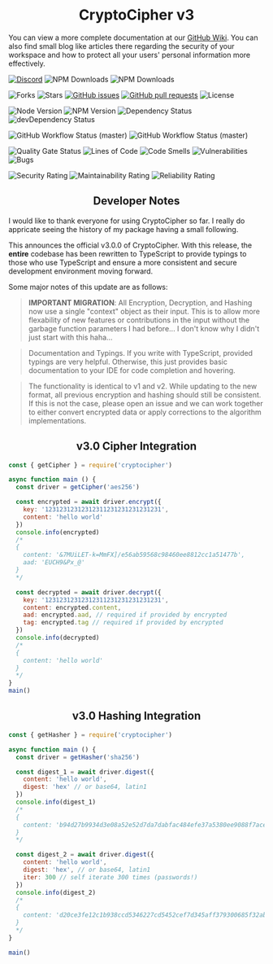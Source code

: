 # <center> CryptoCipher v3 </center>

You can view a more complete documentation at our [GitHub Wiki](https://github.com/amethyst-studio/cryptocipher/wiki). You can also find small blog like articles there regarding the security of your workspace and how to protect all your users' personal information more effectively.

[![Discord](https://img.shields.io/discord/175388071448018944?label=Discord&logo=Discord&logoColor=white)](https://chat.amethyst.live/)
![NPM Downloads](https://img.shields.io/npm/dt/cryptocipher.svg?label=All%20Downloads)
![NPM Downloads](https://img.shields.io/npm/dm/cryptocipher.svg?label=Monthly%20Downloads)

![Forks](https://img.shields.io/github/forks/amethyst-studio/cryptocipher.svg?label=Forks)
![Stars](https://img.shields.io/github/stars/amethyst-studio/cryptocipher.svg?label=Stars)
[![GitHub issues](https://img.shields.io/github/issues/amethyst-studio/cryptocipher?label=Issues&logo=git)](https://github.com/amethyst-studio/cryptocipher)
[![GitHub pull requests](https://img.shields.io/github/issues-pr/amethyst-studio/cryptocipher?label=Pull%20Requests&logo=git)](https://github.com/amethyst-studio/cryptocipher)
![License](https://img.shields.io/github/license/amethyst-studio/cryptocipher.svg?label=Project%20License)

![Node Version](https://img.shields.io/node/v/cryptocipher?label=Node.js&logo=Node.js)
![NPM  Version](https://img.shields.io/npm/v/cryptocipher.svg?label=NPM&logo=NPM)
![Dependency Status](https://img.shields.io/david/amethyst-studio/cryptocipher.svg?label=Dependancy%20Status)
![devDependency Status](https://img.shields.io/david/dev/amethyst-studio/cryptocipher.svg?label=Dev%20Dependancy%20Status)

![GitHub Workflow Status (master)](https://img.shields.io/github/workflow/status/amethyst-studio/cryptocipher/yarn-tests/master?label=Workflows%20(Stable))
![GitHub Workflow Status (master)](https://img.shields.io/github/workflow/status/amethyst-studio/cryptocipher/yarn-tests/testing?label=Workflows%20(Testing))

![Quality Gate Status](https://sonarcloud.io/api/project_badges/measure?project=amethyst-studio_cryptocipher&metric=alert_status)
![Lines of Code](https://sonarcloud.io/api/project_badges/measure?project=amethyst-studio_cryptocipher&metric=ncloc)
![Code Smells](https://sonarcloud.io/api/project_badges/measure?project=amethyst-studio_cryptocipher&metric=code_smells)
![Vulnerabilities](https://sonarcloud.io/api/project_badges/measure?project=amethyst-studio_cryptocipher&metric=vulnerabilities)
![Bugs](https://sonarcloud.io/api/project_badges/measure?project=amethyst-studio_cryptocipher&metric=bugs)

![Security Rating](https://sonarcloud.io/api/project_badges/measure?project=amethyst-studio_cryptocipher&metric=security_rating)
![Maintainability Rating](https://sonarcloud.io/api/project_badges/measure?project=amethyst-studio_cryptocipher&metric=sqale_rating)
![Reliability Rating](https://sonarcloud.io/api/project_badges/measure?project=amethyst-studio_cryptocipher&metric=reliability_rating)




## <center> Developer Notes </center>

I would like to thank everyone for using CryptoCipher so far. I really do appricate seeing the history of my package having a small following.

This announces the official v3.0.0 of CryptoCipher. With this release, the **entire** codebase has been rewritten to TypeScript to provide typings to those who use TypeScript and ensure a more consistent and secure development environment moving forward.

Some major notes of this update are as follows:

> **IMPORTANT MIGRATION**: All Encryption, Decryption, and Hashing now use a single "context" object as their input. This is to allow more flexability of new features or contributions in the input without the garbage function parameters I had before... I don't know why I didn't just start with this haha...

> Documentation and Typings. If you write with TypeScript, provided typings are very helpful. Otherwise, this just provides basic documentation to your IDE for code completion and hovering.

> The functionality is identical to v1 and v2. While updating to the new format, all previous encryption and hashing should still be consistent. If this is not the case, please open an issue and we can work together to either convert encrypted data or apply corrections to the algorithm implementations.

## <center> v3.0 Cipher Integration </center>

```js
const { getCipher } = require('cryptocipher')

async function main () {
  const driver = getCipher('aes256')

  const encrypted = await driver.encrypt({
    key: '12312312312312311231231231231231',
    content: 'hello world'
  })
  console.info(encrypted)
  /*
  {
    content: '&7MUiLET-k=MmFX]/e56ab59568c98460ee8812cc1a51477b',
    aad: 'EUCH9&Px_@'
  }
  */

  const decrypted = await driver.decrypt({
    key: '12312312312312311231231231231231',
    content: encrypted.content,
    aad: encrypted.aad, // required if provided by encrypted
    tag: encrypted.tag // required if provided by encrypted
  })
  console.info(decrypted)
  /*
  {
    content: 'hello world'
  }
  */
}
main()

```

## <center> v3.0 Hashing Integration </center>

```js
const { getHasher } = require('cryptocipher')

async function main () {
  const driver = getHasher('sha256')

  const digest_1 = await driver.digest({
    content: 'hello world',
    digest: 'hex' // or base64, latin1
  })
  console.info(digest_1)
  /*
  {
    content: 'b94d27b9934d3e08a52e52d7da7dabfac484efe37a5380ee9088f7ace2efcde9'
  }
  */

  const digest_2 = await driver.digest({
    content: 'hello world',
    digest: 'hex', // or base64, latin1
    iter: 300 // self iterate 300 times (passwords!)
  })
  console.info(digest_2)
  /*
  {
    content: 'd20ce3fe12c1b938ccd5346227cd5452cef7d345aff379300685f32ab56b753e'
  }
  */
}

main()
```
